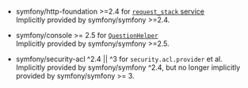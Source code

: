 - symfony/http-foundation >=2.4 for [`request_stack` service](https://github.com/symfony/http-foundation/blob/master/CHANGELOG.md#240)  
  Implicitly provided by symfony/symfony >=2.4.  

- symfony/console >= 2.5 for [`QuestionHelper`](https://github.com/symfony/console/blob/master/CHANGELOG.md#250)  
  Implicitly provided by symfony/symfony >=2.5.

- symfony/security-acl ^2.4 || ^3 for `security.acl.provider` et al.  
  Implicitly provided by symfony/symfony ^2.4, but no longer implicitly provided by symfony/symfony >= 3.
